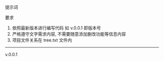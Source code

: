 提示词

要求
1. 依照最新版本进行编写代码 如 v.0.0.1 即版本号
2. 严格遵守文字需求内容, 不需要随意添加删改功能等信息内容
3. 项目文件关系在 tree.txt 文件内


---
v.0.0.1

